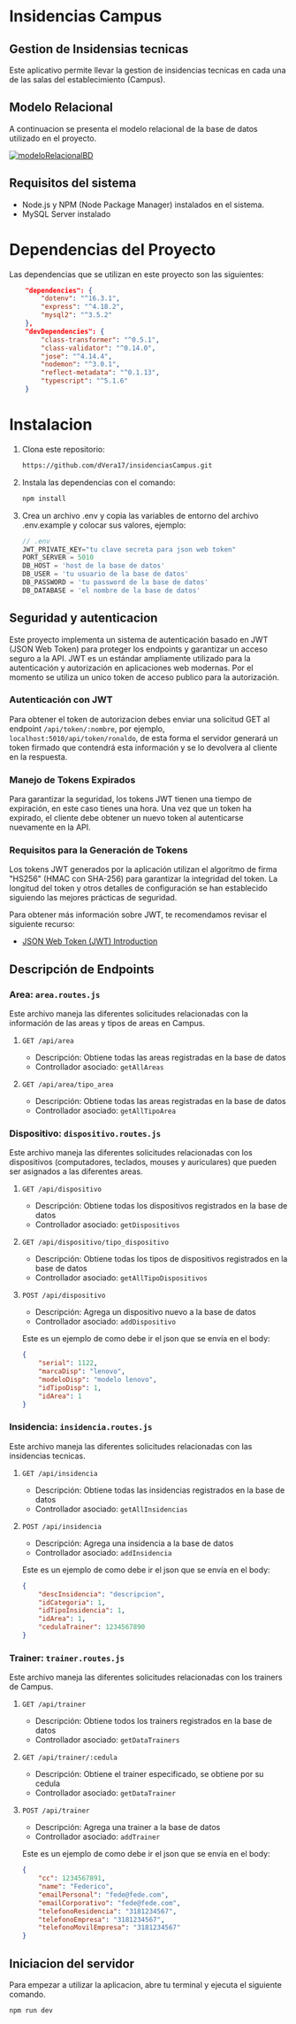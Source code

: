 # Insidencias Campus

## Gestion de Insidensias tecnicas

Este aplicativo permite llevar la gestion de insidencias tecnicas en cada una de las salas del establecimiento (Campus).

## Modelo Relacional

A continuacion se presenta el modelo relacional de la base de datos utilizado en el proyecto.

[![modeloRelacionalBD](imgs/MRinsidencias.png)](imgs/MRinsidencias.png)

## Requisitos del sistema

- Node.js y NPM (Node Package Manager) instalados en el sistema.
- MySQL Server instalado

# Dependencias del Proyecto

Las dependencias que se utilizan en este proyecto son las siguientes:
```Json
    "dependencies": {
        "dotenv": "^16.3.1",
        "express": "^4.18.2",
        "mysql2": "^3.5.2"
    },
    "devDependencies": {
        "class-transformer": "^0.5.1",
        "class-validator": "^0.14.0",
        "jose": "^4.14.4",
        "nodemon": "^3.0.1",
        "reflect-metadata": "^0.1.13",
        "typescript": "^5.1.6"
    }
```

# Instalacion

1. Clona este repositorio:
    ```bash
    https://github.com/dVera17/insidenciasCampus.git
    ```
2. Instala las dependencias con el comando:
    ```bash
    npm install
    ```
3. Crea un archivo .env y copia las variables de entorno del archivo .env.example y colocar sus valores, ejemplo:
    ```Javascript
    // .env
    JWT_PRIVATE_KEY="tu clave secreta para json web token"
    PORT_SERVER = 5010
    DB_HOST = 'host de la base de datos'
    DB_USER = 'tu usuario de la base de datos'
    DB_PASSWORD = 'tu password de la base de datos'
    DB_DATABASE = 'el nombre de la base de datos'
    ```

## Seguridad y autenticacion

Este proyecto implementa un sistema de autenticación basado en JWT (JSON Web Token) para proteger los endpoints y garantizar un acceso seguro a la API. JWT es un estándar ampliamente utilizado para la autenticación y autorización en aplicaciones web modernas. Por el momento se utiliza un unico token de acceso publico para la autorización.

### Autenticación con JWT

Para obtener el token de autorizacion debes enviar una solicitud GET al endpoint `/api/token/:nombre`, por ejemplo, `localhost:5010/api/token/ronaldo`, de esta forma el servidor generará un token firmado que contendrá esta información y se lo devolvera al cliente en la respuesta.

### Manejo de Tokens Expirados

Para garantizar la seguridad, los tokens JWT tienen una tiempo de expiración, en este caso tienes una hora. Una vez que un token ha expirado, el cliente debe obtener un nuevo token al autenticarse nuevamente en la API.

### Requisitos para la Generación de Tokens

Los tokens JWT generados por la aplicación utilizan el algoritmo de firma "HS256" (HMAC con SHA-256) para garantizar la integridad del token. La longitud del token y otros detalles de configuración se han establecido siguiendo las mejores prácticas de seguridad.

Para obtener más información sobre JWT, te recomendamos revisar el siguiente recurso:
- [JSON Web Token (JWT) Introduction](https://jwt.io/introduction/)

## Descripción de Endpoints

### Area: `area.routes.js`

Este archivo maneja las diferentes solicitudes relacionadas con la información de las areas y tipos de areas en Campus.

1. `GET /api/area`
    - Descripción: Obtiene todas las areas registradas en la base de datos
    - Controllador asociado: `getAllAreas`

2. `GET /api/area/tipo_area`
    - Descripción: Obtiene todas las areas registradas en la base de datos
    - Controllador asociado: `getAllTipoArea`

### Dispositivo: `dispositivo.routes.js`

Este archivo maneja las diferentes solicitudes relacionadas con los dispositivos (computadores, teclados, mouses y auriculares) que pueden ser asignados a las diferentes areas.

1. `GET /api/dispositivo`
    - Descripción: Obtiene todas los dispositivos registrados en la base de datos
    - Controllador asociado: `getDispositivos`

2. `GET /api/dispositivo/tipo_dispositivo`
    - Descripción: Obtiene todas los tipos de dispositivos registrados en la base de datos
    - Controllador asociado: `getAllTipoDispositivos`

3. `POST /api/dispositivo`
    - Descripción: Agrega un dispositivo nuevo a la base de datos
    - Controllador asociado: `addDispositivo`

    Este es un ejemplo de como debe ir el json que se envía en el body:
    ```Json
    {
        "serial": 1122, 
        "marcaDisp": "lenovo",
        "modeloDisp": "modelo lenovo",
        "idTipoDisp": 1,
        "idArea": 1
    }
    ```

### Insidencia: `insidencia.routes.js`

Este archivo maneja las diferentes solicitudes relacionadas con las insidencias tecnicas.

1. `GET /api/insidencia`
    - Descripción: Obtiene todas las insidencias registrados en la base de datos
    - Controllador asociado: `getAllInsidencias`

2. `POST /api/insidencia`
    - Descripción: Agrega una insidencia a la base de datos
    - Controllador asociado: `addInsidencia`

    Este es un ejemplo de como debe ir el json que se envía en el body:
    ```Json
    {
        "descInsidencia": "descripcion",
        "idCategoria": 1,
        "idTipoInsidencia": 1,
        "idArea": 1,
        "cedulaTrainer": 1234567890
    }
    ```

### Trainer: `trainer.routes.js`

Este archivo maneja las diferentes solicitudes relacionadas con los trainers de Campus.

1. `GET /api/trainer`
    - Descripción: Obtiene todos los trainers registrados en la base de datos
    - Controllador asociado: `getDataTrainers`

2. `GET /api/trainer/:cedula`
    - Descripción: Obtiene el trainer especificado, se obtiene por su cedula
    - Controllador asociado: `getDataTrainer`

3. `POST /api/trainer`
    - Descripción: Agrega una trainer a la base de datos
    - Controllador asociado: `addTrainer`

    Este es un ejemplo de como debe ir el json que se envía en el body:
    ```Json
    {
        "cc": 1234567891,
        "name": "Federico",
        "emailPersonal": "fede@fede.com",
        "emailCorporativo": "fede@fede.com",
        "telefonoResidencia": "3181234567",
        "telefonoEmpresa": "3181234567",
        "telefonoMovilEmpresa": "3181234567"
    }
    ```

## Iniciacion del servidor

Para empezar a utilizar la aplicacion, abre tu terminal y ejecuta el siguiente comando.
```bash
npm run dev
```